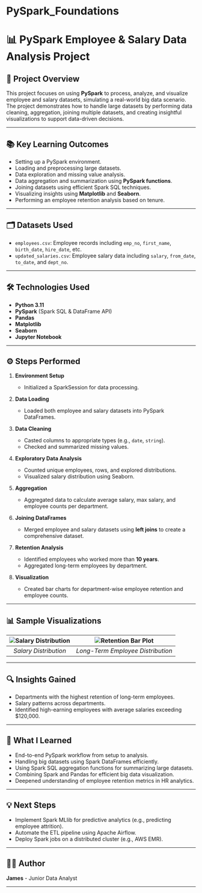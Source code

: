 # PySpark_Foundations

# 📊 PySpark Employee & Salary Data Analysis Project

## 🚀 Project Overview

This project focuses on using **PySpark** to process, analyze, and visualize employee and salary datasets, simulating a real-world big data scenario. The project demonstrates how to handle large datasets by performing data cleaning, aggregation, joining multiple datasets, and creating insightful visualizations to support data-driven decisions.

---

## 📚 **Key Learning Outcomes**
- Setting up a PySpark environment.
- Loading and preprocessing large datasets.
- Data exploration and missing value analysis.
- Data aggregation and summarization using **PySpark functions**.
- Joining datasets using efficient Spark SQL techniques.
- Visualizing insights using **Matplotlib** and **Seaborn**.
- Performing an employee retention analysis based on tenure.

---

## 🗂 **Datasets Used**
- `employees.csv`: Employee records including `emp_no`, `first_name`, `birth_date`, `hire_date`, etc.
- `updated_salaries.csv`: Employee salary data including `salary`, `from_date`, `to_date`, and `dept_no`.

---

## 🛠 **Technologies Used**
- **Python 3.11**
- **PySpark** (Spark SQL & DataFrame API)
- **Pandas**
- **Matplotlib**
- **Seaborn**
- **Jupyter Notebook**

---

## ⚙️ **Steps Performed**

1. **Environment Setup**
   - Initialized a SparkSession for data processing.

2. **Data Loading**
   - Loaded both employee and salary datasets into PySpark DataFrames.

3. **Data Cleaning**
   - Casted columns to appropriate types (e.g., `date`, `string`).
   - Checked and summarized missing values.

4. **Exploratory Data Analysis**
   - Counted unique employees, rows, and explored distributions.
   - Visualized salary distribution using Seaborn.

5. **Aggregation**
   - Aggregated data to calculate average salary, max salary, and employee counts per department.

6. **Joining DataFrames**
   - Merged employee and salary datasets using **left joins** to create a comprehensive dataset.

7. **Retention Analysis**
   - Identified employees who worked more than **10 years**.
   - Aggregated long-term employees by department.

8. **Visualization**
   - Created bar charts for department-wise employee retention and employee counts.

---

## 📊 **Sample Visualizations**

| ![Salary Distribution](./screenshots/salary_distribution.png) | ![Retention Bar Plot](./screenshots/retention_plot.png) |
|:--:|:--:|
| *Salary Distribution* | *Long-Term Employee Distribution* |

---

## 🔍 **Insights Gained**
- Departments with the highest retention of long-term employees.
- Salary patterns across departments.
- Identified high-earning employees with average salaries exceeding \$120,000.

---

## 🙌 **What I Learned**
- End-to-end PySpark workflow from setup to analysis.
- Handling big datasets using Spark DataFrames efficiently.
- Using Spark SQL aggregation functions for summarizing large datasets.
- Combining Spark and Pandas for efficient big data visualization.
- Deepened understanding of employee retention metrics in HR analytics.

---

## 💡 **Next Steps**
- Implement Spark MLlib for predictive analytics (e.g., predicting employee attrition).
- Automate the ETL pipeline using Apache Airflow.
- Deploy Spark jobs on a distributed cluster (e.g., AWS EMR).

---

## 🧑‍💻 **Author**

**James** - Junior Data Analyst

---
